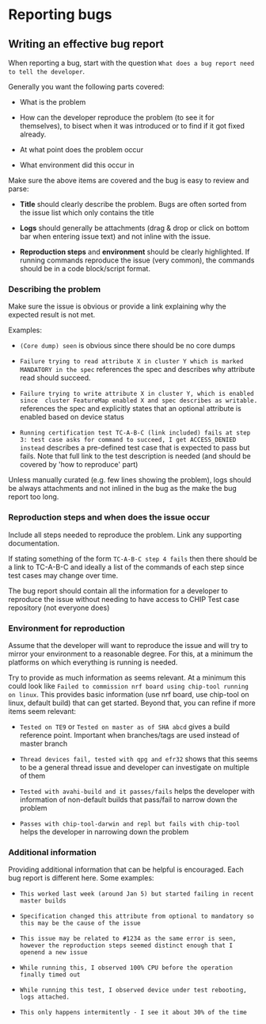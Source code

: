 # Reporting bugs

## Writing an effective bug report

When reporting a bug, start with the question `What does a bug report need
to tell the developer`. 

Generally you want the following parts covered:

- What is the problem

- How can the developer reproduce the problem (to see it for themselves),
  to bisect when it was introduced or to find if it got fixed already.

- At what point does the problem occur

- What environment did this occur in

Make sure the above items are covered and the bug is easy to review and parse:

- **Title** should clearly describe the problem. Bugs are often sorted from 
  the issue list which only contains the title

- **Logs** should generally be attachments (drag & drop or click on bottom bar
  when entering issue text) and not inline with the issue.

- **Reproduction steps** and **environment** should be clearly highlighted.
  If running commands reproduce the issue (very common), the commands should
  be in a code block/script format.


### Describing the problem

Make sure the issue is obvious or provide a link explaining why the expected
result is not met.

Examples:

- `(Core dump) seen` is obvious since there should be no core dumps

- `Failure trying to read attribute X in cluster Y which is marked MANDATORY in
  the spec` references the spec and describes why attribute read should succeed.

- `Failure trying to write attribute X in cluster Y, which is enabled since 
  cluster FeatureMap enabled X and spec describes as writable.` references the
  spec and explicitly states that an optional attribute is enabled based on
  device status

- `Running certification test TC-A-B-C (link included) fails at step 3: test case
   asks for command to succeed, I get ACCESS_DENIED instead` describes a pre-defined
   test case that is expected to pass but fails. Note that full link to the 
   test description is needed (and should be covered by 'how to reproduce' part)

Unless manually curated (e.g. few lines showing the problem), logs should be always
attachments and not inlined in the bug as the make the bug report too long.

### Reproduction steps and when does the issue occur

Include all steps needed to reproduce the problem. Link any supporting
documentation.

If stating something of the form `TC-A-B-C step 4 fails` then there should be
a link to TC-A-B-C and ideally a list of the commands of each step since test
cases may change over time.

The bug report should contain all the information for a developer to reproduce
the issue without needing to have access to CHIP Test case repository (not
everyone does)

### Environment for reproduction

Assume that the developer will want to reproduce the issue and will try to
mirror your environment to a reasonable degree. For this, at a minimum the
platforms on which everything is running is needed.

Try to provide as much information as seems relevant. At a minimum this could
look like `Failed to commission nrf board using chip-tool running on linux`. 
This provides basic information (use nrf board, use chip-tool on linux, default
build) that can get started. Beyond that, you can refine if more items seem
relevant:

- `Tested on TE9` or `Tested on master as of SHA abcd` gives a build reference
  point. Important when branches/tags are used instead of master branch

- `Thread devices fail, tested with qpg and efr32` shows that this seems to be
  a general thread issue and developer can investigate on multiple of them


- `Tested with avahi-build and it passes/fails` helps the developer with
  information of non-default builds that pass/fail to narrow down the problem

- `Passes with chip-tool-darwin and repl but fails with chip-tool` helps the
  developer in narrowing down the problem

### Additional information

Providing additional information that can be helpful is encouraged. Each bug
report is different here. Some examples:

- `This worked last week (around Jan 5) but started failing in recent master
  builds`

- `Specification changed this attribute from optional to mandatory so this
  may be the cause of the issue`

- `This issue may be related to #1234 as the same error is seen, however the
  reproduction steps seemed distinct enough that I openend a new issue`

- `While running this, I observed 100% CPU before the operation finally timed
  out`

- `While running this test, I observed device under test rebooting, logs attached.`

- `This only happens intermitently - I see it about 30% of the time`
